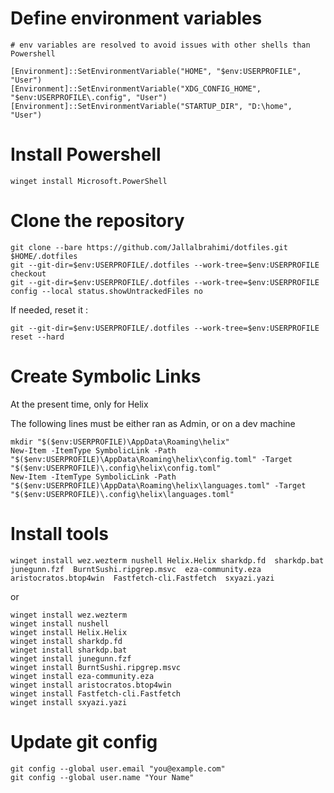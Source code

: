 # Define environment variables
```
# env variables are resolved to avoid issues with other shells than Powershell

[Environment]::SetEnvironmentVariable("HOME", "$env:USERPROFILE", "User")
[Environment]::SetEnvironmentVariable("XDG_CONFIG_HOME", "$env:USERPROFILE\.config", "User")
[Environment]::SetEnvironmentVariable("STARTUP_DIR", "D:\home", "User")
```

# Install Powershell
```
winget install Microsoft.PowerShell
```

# Clone the repository
```
git clone --bare https://github.com/Jallalbrahimi/dotfiles.git $HOME/.dotfiles
git --git-dir=$env:USERPROFILE/.dotfiles --work-tree=$env:USERPROFILE checkout
git --git-dir=$env:USERPROFILE/.dotfiles --work-tree=$env:USERPROFILE config --local status.showUntrackedFiles no
```

If needed, reset it :
```
git --git-dir=$env:USERPROFILE/.dotfiles --work-tree=$env:USERPROFILE reset --hard
```

# Create Symbolic Links
At the present time, only for Helix

The following lines must be either ran as Admin, or on a dev machine
```
mkdir "$($env:USERPROFILE)\AppData\Roaming\helix" 
New-Item -ItemType SymbolicLink -Path "$($env:USERPROFILE)\AppData\Roaming\helix\config.toml" -Target "$($env:USERPROFILE)\.config\helix\config.toml"
New-Item -ItemType SymbolicLink -Path "$($env:USERPROFILE)\AppData\Roaming\helix\languages.toml" -Target "$($env:USERPROFILE)\.config\helix\languages.toml"
```

# Install tools
```
winget install wez.wezterm nushell Helix.Helix sharkdp.fd  sharkdp.bat  junegunn.fzf  BurntSushi.ripgrep.msvc  eza-community.eza  aristocratos.btop4win  Fastfetch-cli.Fastfetch  sxyazi.yazi
```
or 
```
winget install wez.wezterm
winget install nushell
winget install Helix.Helix
winget install sharkdp.fd
winget install sharkdp.bat
winget install junegunn.fzf 
winget install BurntSushi.ripgrep.msvc
winget install eza-community.eza 
winget install aristocratos.btop4win 
winget install Fastfetch-cli.Fastfetch
winget install sxyazi.yazi
```

# Update git config
```
git config --global user.email "you@example.com"
git config --global user.name "Your Name"
```
